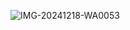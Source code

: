 ![IMG-20241218-WA0053](https://github.com/user-attachments/assets/2bd4cb28-8edc-4268-9019-f9213613c9ad)
